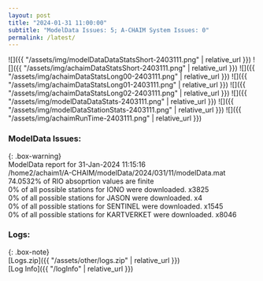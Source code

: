 ```yaml
---
layout: post
title: "2024-01-31 11:00:00"
subtitle: "ModelData Issues: 5; A-CHAIM System Issues: 0"
permalink: /latest/
---
```


![]({{ "/assets/img/modelDataDataStatsShort-2403111.png" | relative_url }})
![]({{ "/assets/img/achaimDataStatsShort-2403111.png" | relative_url }})
![]({{ "/assets/img/achaimDataStatsLong00-2403111.png" | relative_url }})
![]({{ "/assets/img/achaimDataStatsLong01-2403111.png" | relative_url }})
![]({{ "/assets/img/achaimDataStatsLong02-2403111.png" | relative_url }})
![]({{ "/assets/img/modelDataDataStats-2403111.png" | relative_url }})
![]({{ "/assets/img/modelDataStationStats-2403111.png" | relative_url }})
![]({{ "/assets/img/achaimRunTime-2403111.png" | relative_url }})


### ModelData Issues:  
  
{: .box-warning}  
 ModelData report for 31-Jan-2024 11:15:16   
 /home2/achaim1/A-CHAIM/modelData/2024/031/11/modelData.mat   
 74.0532% of RIO absoprtion values are finite   
 0% of all possible stations for IONO were downloaded. x3825   
 0% of all possible stations for JASON were downloaded. x4   
 0% of all possible stations for SENTINEL were downloaded. x1545   
 0% of all possible stations for KARTVERKET were downloaded. x8046   
  


### Logs:  
  
{: .box-note}  
[Logs.zip]({{ "/assets/other/logs.zip" | relative_url }})  
[Log Info]({{ "/logInfo" | relative_url }})  
